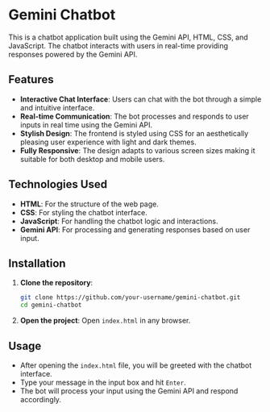 # Gemini Chatbot

This is a chatbot application built using the Gemini API, HTML, CSS, and JavaScript. The chatbot interacts with users in real-time providing responses powered by the Gemini API.

## Features

- **Interactive Chat Interface**: Users can chat with the bot through a simple and intuitive interface.
- **Real-time Communication**: The bot processes and responds to user inputs in real time using the Gemini API.
- **Stylish Design**: The frontend is styled using CSS for an aesthetically pleasing user experience with light and dark themes.
- **Fully Responsive**: The design adapts to various screen sizes making it suitable for both desktop and mobile users.

## Technologies Used

- **HTML**: For the structure of the web page.
- **CSS**: For styling the chatbot interface.
- **JavaScript**: For handling the chatbot logic and interactions.
- **Gemini API**: For processing and generating responses based on user input.

## Installation

1. **Clone the repository**:
    ```bash
    git clone https://github.com/your-username/gemini-chatbot.git
    cd gemini-chatbot
    ```

2. **Open the project**:
    Open `index.html` in any browser.

## Usage

- After opening the `index.html` file, you will be greeted with the chatbot interface.
- Type your message in the input box and hit `Enter`.
- The bot will process your input using the Gemini API and respond accordingly.
